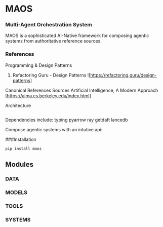 # MAOS 
### Multi-Agent Orchestration System

MAOS is a sophisticated AI-Native framework for composing agentic systems from authoritative reference sources. 

### References
Programming & Design Patterns
1. Refactoring Guru - Design Patterns ![https://refactoring.guru/design-patterns]

Canonical References Sources
Artificial Intelligence, A Modern Approach [https://aima.cs.berkeley.edu/index.html]

Architecture

```mermaid

```

Dependencies include: 
typing
pyarrow
ray
getdaft
lancedb

Compose agentic systems with an intutive api:


###Installation
```bash
pip install maos
```

## Modules
### DATA
### MODELS
### TOOLS
### SYSTEMS

